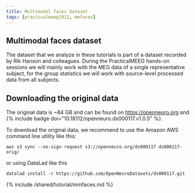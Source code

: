 ```yaml
---
title: Multimodal faces dataset
tags: [practicalmeeg2022, mmfaces]
---
```


## Multimodal faces dataset

The dataset that we analyze in these tutorials is part of a dataset recorded by Rik Hanson and colleagues. During the PracticalMEEG hands-on sessions we will mainly work with the MEG data of a single representative subject, for the group statistics we will work with source-level processed data from all subjects.

## Downloading the original data

The original data is ~84 GB and can be found on <https://openneuro.org> and {% include badge doi="10.18112/openneuro.ds000117.v1.0.5" %}.

To download the original data, we recommend to use the Amazon AWS command line utility
like this:

    aws s3 sync --no-sign-request s3://openneuro.org/ds000117 ds000117-orig/

or using DataLad like this

    datalad install -r https://github.com/OpenNeuroDatasets/ds000117.git
  
{% include /shared/tutorial/mmfaces.md %}
